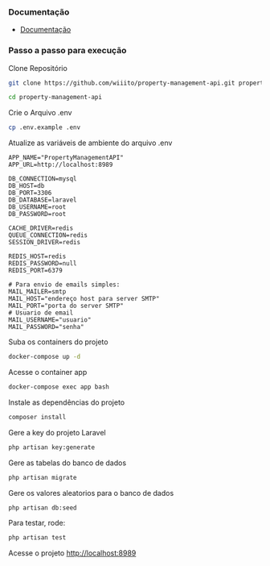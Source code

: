 ### Documentação

-   [Documentação](https://documenter.getpostman.com/view/45490625/2sB2qgfzCM)

### Passo a passo para execução

Clone Repositório

```sh
git clone https://github.com/wiiito/property-management-api.git property-management-api
```

```sh
cd property-management-api
```

Crie o Arquivo .env

```sh
cp .env.example .env
```

Atualize as variáveis de ambiente do arquivo .env

```dosini
APP_NAME="PropertyManagementAPI"
APP_URL=http://localhost:8989

DB_CONNECTION=mysql
DB_HOST=db
DB_PORT=3306
DB_DATABASE=laravel
DB_USERNAME=root
DB_PASSWORD=root

CACHE_DRIVER=redis
QUEUE_CONNECTION=redis
SESSION_DRIVER=redis

REDIS_HOST=redis
REDIS_PASSWORD=null
REDIS_PORT=6379

# Para envio de emails simples:
MAIL_MAILER=smtp
MAIL_HOST="endereço host para server SMTP"
MAIL_PORT="porta do server SMTP"
# Usuario de email
MAIL_USERNAME="usuario"
MAIL_PASSWORD="senha"
```

Suba os containers do projeto

```sh
docker-compose up -d
```

Acesse o container app

```sh
docker-compose exec app bash
```

Instale as dependências do projeto

```sh
composer install
```

Gere a key do projeto Laravel

```sh
php artisan key:generate
```

Gere as tabelas do banco de dados

```sh
php artisan migrate
```

Gere os valores aleatorios para o banco de dados

```sh
php artisan db:seed
```

Para testar, rode:

```sh
php artisan test
```

Acesse o projeto
[http://localhost:8989](http://localhost:8989)
